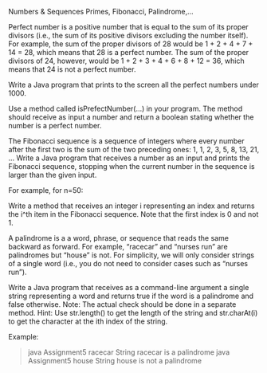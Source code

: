 Numbers & Sequences
Primes, Fibonacci, Palindrome,…
<!-- Assignment 1 -->
Perfect number is a positive number that is equal to the sum of its proper divisors (i.e., the sum of its positive divisors excluding the number itself). 
For example, the sum of the proper divisors of 28 would be 1 + 2 + 4 + 7 + 14 = 28, which means that 28 is a perfect number. 
The sum of the proper divisors of 24, however, would be 1 + 2 + 3 + 4 + 6 + 8 + 12 = 36, which means that 24 is not a perfect number.

Write a Java program that prints to the screen all the perfect numbers under 1000.

Use a method called isPrefectNumber(…) in your program. The method should receive as input a number and return a boolean stating whether the number is a perfect number.


<!-- Assignment 2 -->
The Fibonacci sequence is a sequence of integers where every number after the first two is the sum of the two preceding ones: 
	1, 1, 2, 3, 5, 8, 13, 21, …
Write a Java program that receives a number as an input and prints the Fibonacci sequence, stopping when the current number in the sequence is larger than the given input. 

For example, for n=50:
 
<!-- Assignment 3 -->
Write a method that receives an integer i representing an index and returns the i^th item in the Fibonacci sequence. Note that the first index is 0 and not 1.

<!-- Assignment 4 (BONUS) -->
A palindrome is a a word, phrase, or sequence that reads the same backward as forward. For example, “racecar” and “nurses run” are palindromes but “house” is not. 
For simplicity, we will only consider strings of a single word (i.e., you do not need to consider cases such as “nurses run”).

Write a Java program that receives as a command-line argument a single string representing a word and returns true if the word is a palindrome and false otherwise. 
Note: The actual check should be done in a separate method. 
Hint: Use str.length() to get the length of the string and str.charAt(i) to get the character at the ith index of the string. 

Example: 
> java Assignment5 racecar 
String racecar is a palindrome
> java Assignment5 house
String house is not a palindrome
